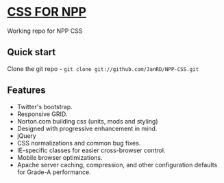 # [CSS FOR NPP](http://red-dog.com)

Working repo for NPP CSS


## Quick start

Clone the git repo - `git clone git://github.com/JanRD/NPP-CSS.git` 


## Features

* Twitter's bootstrap.
* Responsive GRID.
* Norton.com building css (units, mods and styling)
* Designed with progressive enhancement in mind.
* jQuery
* CSS normalizations and common bug fixes.
* IE-specific classes for easier cross-browser control.
* Mobile browser optimizations.
* Apache server caching, compression, and other configuration defaults for Grade-A performance.










